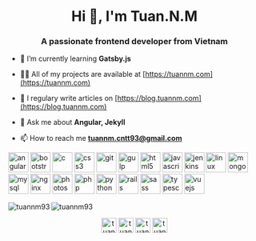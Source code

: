 <h1 align="center">Hi 👋, I'm Tuan.N.M</h1>
<h3 align="center">A passionate frontend developer from Vietnam</h3>

- 🌱 I’m currently learning **Gatsby.js**

- 👨‍💻 All of my projects are available at [https://tuannm.com](https://tuannm.com)

- 📝 I regulary write articles on [https://blog.tuannm.com](https://blog.tuannm.com)

- 💬 Ask me about **Angular, Jekyll**

- 📫 How to reach me **tuannm.cntt93@gmail.com**

<p align="left"><img src="https://devicons.github.io/devicon/devicon.git/icons/angularjs/angularjs-original.svg" alt="angularjs" width="40" height="40"/> <img src="https://devicons.github.io/devicon/devicon.git/icons/bootstrap/bootstrap-plain.svg" alt="bootstrap" width="40" height="40"/> <img src="https://devicons.github.io/devicon/devicon.git/icons/c/c-original.svg" alt="c" width="40" height="40"/> <img src="https://devicons.github.io/devicon/devicon.git/icons/css3/css3-original-wordmark.svg" alt="css3" width="40" height="40"/> <img src="https://www.vectorlogo.zone/logos/git-scm/git-scm-icon.svg" alt="git" width="40" height="40"/> <img src="https://devicons.github.io/devicon/devicon.git/icons/gulp/gulp-plain.svg" alt="gulp" width="40" height="40"/> <img src="https://devicons.github.io/devicon/devicon.git/icons/html5/html5-original-wordmark.svg" alt="html5" width="40" height="40"/> <img src="https://devicons.github.io/devicon/devicon.git/icons/javascript/javascript-original.svg" alt="javascript" width="40" height="40"/> <img src="https://www.vectorlogo.zone/logos/jenkins/jenkins-icon.svg" alt="jenkins" width="40" height="40"/> <img src="https://devicons.github.io/devicon/devicon.git/icons/linux/linux-original.svg" alt="linux" width="40" height="40"/> <img src="https://devicons.github.io/devicon/devicon.git/icons/mongodb/mongodb-original-wordmark.svg" alt="mongodb" width="40" height="40"/> <img src="https://devicons.github.io/devicon/devicon.git/icons/mysql/mysql-original-wordmark.svg" alt="mysql" width="40" height="40"/> <img src="https://devicons.github.io/devicon/devicon.git/icons/nginx/nginx-original.svg" alt="nginx" width="40" height="40"/> <img src="https://devicons.github.io/devicon/devicon.git/icons/photoshop/photoshop-plain.svg" alt="photoshop" width="40" height="40"/> <img src="https://devicons.github.io/devicon/devicon.git/icons/php/php-original.svg" alt="php" width="40" height="40"/> <img src="https://devicons.github.io/devicon/devicon.git/icons/python/python-original.svg" alt="python" width="40" height="40"/> <img src="https://devicons.github.io/devicon/devicon.git/icons/rails/rails-original-wordmark.svg" alt="rails" width="40" height="40"/> <img src="https://devicons.github.io/devicon/devicon.git/icons/sass/sass-original.svg" alt="sass" width="40" height="40"/> <img src="https://devicons.github.io/devicon/devicon.git/icons/typescript/typescript-original.svg" alt="typescript" width="40" height="40"/> <img src="https://devicons.github.io/devicon/devicon.git/icons/vuejs/vuejs-original-wordmark.svg" alt="vuejs" width="40" height="40"/></p><img align="left" src="https://github-readme-stats.vercel.app/api/top-langs/?username=tuannm93&layout=compact&hide=html" alt="tuannm93" />

<img align="center" src="https://github-readme-stats.vercel.app/api?username=tuannm93&show_icons=true" alt="tuannm93" />

<p align="center">
<a href="https://codepen.io/tuannm93" target="blank"><img align="center" src="https://cdn.jsdelivr.net/npm/simple-icons@3.0.1/icons/codepen.svg" alt="tuannm93" height="30" width="30" /></a>
<a href="https://twitter.com/tuannm993" target="blank"><img align="center" src="https://cdn.jsdelivr.net/npm/simple-icons@3.0.1/icons/twitter.svg" alt="tuannm993" height="30" width="30" /></a>
<a href="https://linkedin.com/in/tuannm93" target="blank"><img align="center" src="https://cdn.jsdelivr.net/npm/simple-icons@3.0.1/icons/linkedin.svg" alt="tuannm93" height="30" width="30" /></a>
<a href="https://fb.com/tuannm93" target="blank"><img align="center" src="https://cdn.jsdelivr.net/npm/simple-icons@3.0.1/icons/facebook.svg" alt="tuannm93" height="30" width="30" /></a>
</p>
